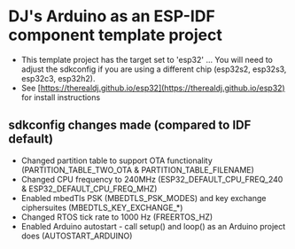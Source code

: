# DJ's Arduino as an ESP-IDF component template project
 - This template project has the target set to 'esp32' ... You will need to adjust the sdkconfig if you are using a different chip (esp32s2, esp32s3, esp32c3, esp32h2).
 - See [https://therealdj.github.io/esp32](https://therealdj.github.io/esp32) for install instructions

## sdkconfig changes made (compared to IDF default)
 - Changed partition table to support OTA functionality (PARTITION_TABLE_TWO_OTA & PARTITION_TABLE_FILENAME)
 - Changed CPU frequency to 240MHz (ESP32_DEFAULT_CPU_FREQ_240 & ESP32_DEFAULT_CPU_FREQ_MHZ)
 - Enabled mbedTls PSK (MBEDTLS_PSK_MODES) and key exchange ciphersuites (MBEDTLS_KEY_EXCHANGE_*)
 - Changed RTOS tick rate to 1000 Hz (FREERTOS_HZ)
 - Enabled Arduino autostart - call setup() and loop() as an Arduino project does (AUTOSTART_ARDUINO)
